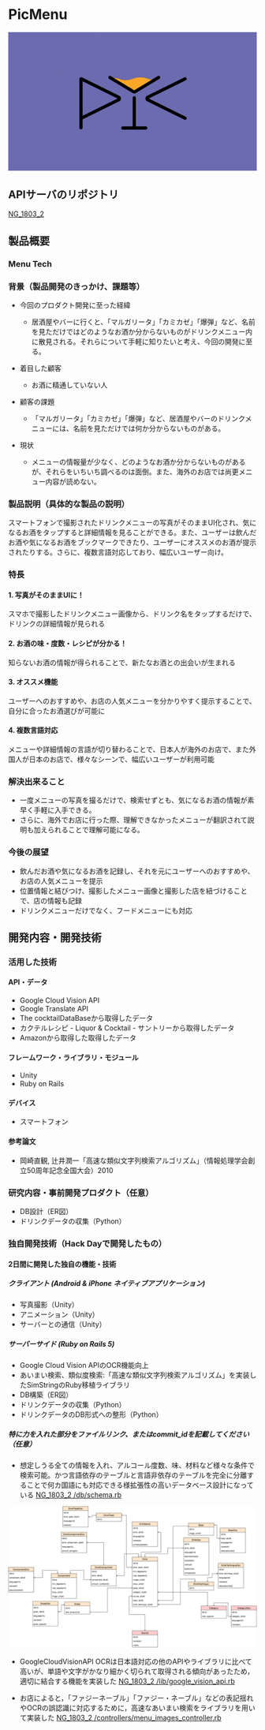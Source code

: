 # PicMenu

[![PicMenu](image.png)](https://www.youtube.com/watch?v=G5rULR53uMk)

## APIサーバのリポジトリ
[NG_1803_2](https://github.com/jphacks/NG_1803_2)

## 製品概要
### Menu Tech

### 背景（製品開発のきっかけ、課題等）
- 今回のプロダクト開発に至った経緯
    - 居酒屋やバーに行くと、「マルガリータ」「カミカゼ」「爆弾」など、名前を見ただけではどのようなお酒か分からないものがドリンクメニュー内に散見される。それらについて手軽に知りたいと考え、今回の開発に至る。

- 着目した顧客
    - お酒に精通していない人

- 顧客の課題
    - 「マルガリータ」「カミカゼ」「爆弾」など、居酒屋やバーのドリンクメニューには、名前を見ただけでは何か分からないものがある。

- 現状
    - メニューの情報量が少なく、どのようなお酒か分からないものがあるが、それらをいちいち調べるのは面倒。また、海外のお店では尚更メニュー内容が読めない。

### 製品説明（具体的な製品の説明）
スマートフォンで撮影されたドリンクメニューの写真がそのままUI化され、気になるお酒をタップすると詳細情報を見ることができる。また、ユーザーは飲んだお酒や気になるお酒をブックマークできたり、ユーザーにオススメのお酒が提示されたりする。さらに、複数言語対応しており、幅広いユーザー向け。

### 特長

#### 1. 写真がそのままUIに！
スマホで撮影したドリンクメニュー画像から、ドリンク名をタップするだけで、ドリンクの詳細情報が見られる

#### 2. お酒の味・度数・レシピが分かる！
知らないお酒の情報が得られることで、新たなお酒との出会いが生まれる

#### 3. オススメ機能
ユーザーへのおすすめや、お店の人気メニューを分かりやすく提示することで、自分に合ったお酒選びが可能に

#### 4. 複数言語対応
メニューや詳細情報の言語が切り替わることで、日本人が海外のお店で、また外国人が日本のお店で、様々なシーンで、幅広いユーザーが利用可能

### 解決出来ること
- 一度メニューの写真を撮るだけで、検索せずとも、気になるお酒の情報が素早く手軽に入手できる。
- さらに、海外でお店に行った際、理解できなかったメニューが翻訳されて説明も加えられることで理解可能になる。


### 今後の展望
- 飲んだお酒や気になるお酒を記録し、それを元にユーザーへのおすすめや、お店の人気メニューを提示
- 位置情報と結びつけ、撮影したメニュー画像と撮影した店を紐づけることで、店の情報も記録
- ドリンクメニューだけでなく、フードメニューにも対応


## 開発内容・開発技術
### 活用した技術
#### API・データ
* Google Cloud Vision API
* Google Translate API
* The cocktailDataBaseから取得したデータ
* カクテルレシピ - Liquor & Cocktail - サントリーから取得したデータ
* Amazonから取得した取得したデータ

#### フレームワーク・ライブラリ・モジュール
* Unity
* Ruby on Rails

#### デバイス
* スマートフォン

#### 参考論文
* 岡崎直観, 辻井潤一「高速な類似文字列検索アルゴリズム」（情報処理学会創立50周年記念全国大会）2010

### 研究内容・事前開発プロダクト（任意）
* DB設計（ER図）
* ドリンクデータの収集（Python）

### 独自開発技術（Hack Dayで開発したもの）
#### 2日間に開発した独自の機能・技術

##### クライアント (Android & iPhone ネイティブアプリケーション)
* 写真撮影（Unity）
* アニメーション（Unity）
* サーバーとの通信（Unity）

##### サーバーサイド (Ruby on Rails 5)
* Google Cloud Vision APIのOCR機能向上
* あいまい検索、類似度検索:「高速な類似文字列検索アルゴリズム」を実装したSimStringのRuby移植ライブラリ
* DB構築（ER図）
* ドリンクデータの収集（Python）
* ドリンクデータのDB形式への整形（Python）

##### 特に力を入れた部分をファイルリンク、またはcommit_idを記載してください（任意）
* 想定しうる全ての情報を入れ、アルコール度数、味、材料など様々な条件で検索可能。かつ言語依存のテーブルと言語非依存のテーブルを完全に分離することで何カ国語にも対応できる様拡張性の高いデータベース設計になっている
[NG_1803_2 /db/schema.rb](https://github.com/jphacks/NG_1803_2/blob/master/db/schema.rb)

![DataBaseER](er.png)

* GoogleCloudVisionAPI OCRは日本語対応の他のAPIやライブラリに比べて高いが、単語や文字がかなり細かく切られて取得される傾向があったため，適切に結合する機能を実装した
[NG_1803_2 /lib/google_vision_api.rb](https://github.com/jphacks/NG_1803_2/blob/master/lib/google_vision_api.rb#L38)

* お店によると，「ファジーネーブル」「ファジー・ネーブル」などの表記揺れやOCRの誤認識に対応するために，高速なあいまい検索をライブラリを用いて実装した
[NG_1803_2 /controllers/menu_images_controller.rb](https://github.com/jphacks/NG_1803_2/blob/master/app/controllers/menu_images_controller.rb#L72)
